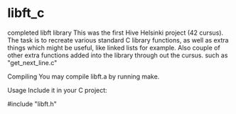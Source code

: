 # libft_c
completed libft library
This was the first Hive Helsinki project (42 cursus). The task is to recreate various standard C library functions, as well as extra things which might be useful, like linked lists for example. Also couple of other extra functions added into the library through out the cursus. such as "get_next_line.c"

Compiling
You may compile libft.a by running make.

Usage
Include it in your C project:

#include "libft.h"
